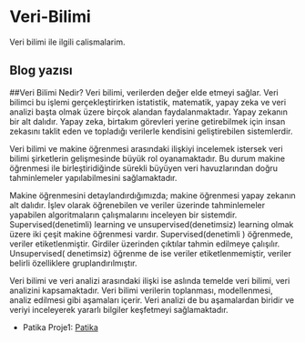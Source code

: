 # Veri-Bilimi
Veri bilimi ile ilgili calismalarim.

## Blog yazısı

##Veri Bilimi Nedir? 
Veri bilimi, verilerden değer elde etmeyi sağlar. Veri bilimci bu işlemi gerçekleştirirken istatistik, matematik, yapay zeka ve veri analizi başta olmak üzere birçok alandan faydalanmaktadır. Yapay zekanın bir alt dalıdır.  Yapay zeka, birtakım görevleri yerine getirebilmek için insan zekasını taklit eden ve topladığı verilerle kendisini geliştirebilen sistemlerdir.

Veri bilimi ve makine öğrenmesi arasındaki ilişkiyi incelemek istersek veri bilimi şirketlerin gelişmesinde büyük rol oyanamaktadır. Bu durum makine öğrenmesi ile birleştiridiğinde sürekli büyüyen veri havuzlarından doğru tahminlemeler yapılabilmesini sağlamaktadır.

Makine öğrenmesini detaylandırdığımızda; makine öğrenmesi yapay zekanın alt dalıdır. İşlev olarak öğrenebilen ve veriler üzerinde tahminlemeler yapabilen algoritmaların çalışmalarını inceleyen bir sistemdir. Supervised(denetimli) learning ve unsupervised(denetimsiz) learning olmak üzere iki çeşit makine öğrenmesi vardır.
Supervised(denetimli ) öğrenmede, veriler etiketlenmiştir. Girdiler üzerinden çıktılar tahmin edilmeye çalışılır. Unsupervised( denetimsiz) öğrenme de ise veriler etiketlenmemiştir, veriler belirli özelliklere gruplandırılmıştır. 

Veri bilimi ve veri analizi arasındaki ilişki ise aslında temelde veri bilimi, veri analizini kapsamaktadır. Veri bilimi verilerin toplanması, modellenmesi, analiz edilmesi gibi aşamaları içerir. Veri analizi de bu aşamalardan biridir ve veriyi inceleyerek yararlı bilgiler keşfetmeyi sağlamaktadır. 


- Patika Proje1: [Patika](https://app.patika.dev/courses/veri-bilimine-giris/proje)

